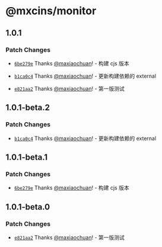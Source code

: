 # @mxcins/monitor

## 1.0.1

### Patch Changes

- [`6be279e`](https://github.com/maxiaochuan/mxcins/commit/6be279ef668a02dcaf11d1bcacf6fa6ee311806f) Thanks [@maxiaochuan](https://github.com/maxiaochuan)! - 构建 cjs 版本

- [`b1ca0c4`](https://github.com/maxiaochuan/mxcins/commit/b1ca0c42c7496cacf3b99fd5b25c40ed9fa073ff) Thanks [@maxiaochuan](https://github.com/maxiaochuan)! - 更新构建依赖的 external

- [`e821aa2`](https://github.com/maxiaochuan/mxcins/commit/e821aa22986dd3bf81be6c87ee14815671acd0aa) Thanks [@maxiaochuan](https://github.com/maxiaochuan)! - 第一版测试

## 1.0.1-beta.2

### Patch Changes

- [`b1ca0c4`](https://github.com/maxiaochuan/mxcins/commit/b1ca0c42c7496cacf3b99fd5b25c40ed9fa073ff) Thanks [@maxiaochuan](https://github.com/maxiaochuan)! - 更新构建依赖的 external

## 1.0.1-beta.1

### Patch Changes

- [`6be279e`](https://github.com/maxiaochuan/mxcins/commit/6be279ef668a02dcaf11d1bcacf6fa6ee311806f) Thanks [@maxiaochuan](https://github.com/maxiaochuan)! - 构建 cjs 版本

## 1.0.1-beta.0

### Patch Changes

- [`e821aa2`](https://github.com/maxiaochuan/mxcins/commit/e821aa22986dd3bf81be6c87ee14815671acd0aa) Thanks [@maxiaochuan](https://github.com/maxiaochuan)! - 第一版测试

